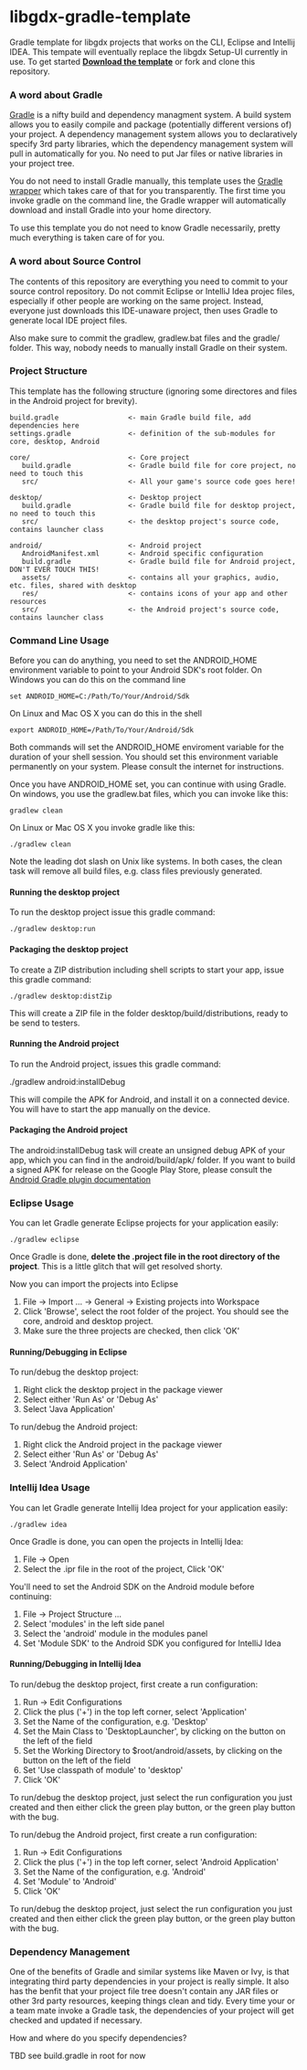 libgdx-gradle-template
======================

Gradle template for libgdx projects that works on the CLI, Eclipse and Intellij IDEA. This tempate will eventually
replace the libgdx Setup-UI currently in use. To get started **[Download the template](https://github.com/libgdx/libgdx-gradle-template/archive/master.zip)**
or fork and clone this repository.

### A word about Gradle
[Gradle](http://www.gradle.org/) is a nifty build and dependency managment system. A build system allows you to easily
compile and package (potentially different versions of) your project. A dependency management system allows
you to declaratively specify 3rd party libraries, which the dependency management system will
pull in automatically for you. No need to put Jar files or native libraries in your project tree.

You do not need to install Gradle manually, this template uses the [Gradle wrapper](http://www.gradle.org/docs/current/userguide/gradle_wrapper.html)
which takes care of that for you transparently. The first time you invoke gradle on the command line,
the Gradle wrapper will automatically download and install Gradle into your home directory.

To use this template you do not need to know Gradle necessarily, pretty much everything is taken 
care of for you.

### A word about Source Control
The contents of this repository are everything you need to commit to your source control repository.
Do not commit Eclipse or IntelliJ Idea projec files, especially if other people are working on the
same project. Instead, everyone just downloads this IDE-unaware project, then uses Gradle to generate
local IDE project files.

Also make sure to commit the gradlew, gradlew.bat files and the gradle/ folder. This way, nobody needs
to manually install Gradle on their system.

### Project Structure
This template has the following structure (ignoring some directores and files in the Android project for brevity).

    build.gradle                 <- main Gradle build file, add dependencies here
    settings.gradle              <- definition of the sub-modules for core, desktop, Android
    
    core/                        <- Core project
       build.gradle              <- Gradle build file for core project, no need to touch this
       src/                      <- All your game's source code goes here!
       
    desktop/                     <- Desktop project
       build.gradle              <- Gradle build file for desktop project, no need to touch this
       src/                      <- the desktop project's source code, contains launcher class
       
    android/                     <- Android project
       AndroidManifest.xml       <- Android specific configuration
       build.gradle              <- Gradle build file for Android project, DON'T EVER TOUCH THIS!
       assets/                   <- contains all your graphics, audio, etc. files, shared with desktop
       res/                      <- contains icons of your app and other resources
       src/                      <- the Android project's source code, contains launcher class

### Command Line Usage
Before you can do anything, you need to set the ANDROID_HOME environment variable to point
to your Android SDK's root folder. On Windows you can do this on the command line

    set ANDROID_HOME=C:/Path/To/Your/Android/Sdk
    
On Linux and Mac OS X you can do this in the shell

    export ANDROID_HOME=/Path/To/Your/Android/Sdk
    
Both commands will set the ANDROID_HOME enviroment variable for the duration of your shell session. You 
should set this environment variable permanently on your system. Please consult the internet for instructions.

Once you have ANDROID_HOME set, you can continue with using Gradle. On windows, you use 
the gradlew.bat files, which you can invoke like this:

    gradlew clean
    
On Linux or Mac OS X you invoke gradle like this:

    ./gradlew clean
    
Note the leading dot slash on Unix like systems. In both cases, the clean task will remove all 
build files, e.g. class files previously generated.

#### Running the desktop project
To run the desktop project issue this gradle command:

    ./gradlew desktop:run
    
#### Packaging the desktop project
To create a ZIP distribution including shell scripts to start your app, issue this gradle command:

    ./gradlew desktop:distZip
    
This will create a ZIP file in the folder desktop/build/distributions, ready to be send to testers.
    
#### Running the Android project
To run the Android project, issues this gradle command:

   ./gradlew android:installDebug
   
This will compile the APK for Android, and install it on a connected device. You will have to
start the app manually on the device.

#### Packaging the Android project
The android:installDebug task will create an unsigned debug APK of your app, which you can find
in the android/build/apk/ folder. If you want to build a signed APK for release on the Google 
Play Store, please consult the [Android Gradle plugin documentation](http://tools.android.com/tech-docs/new-build-system/user-guide)

### Eclipse Usage
You can let Gradle generate Eclipse projects for your application easily:

    ./gradlew eclipse
    
Once Gradle is done, **delete the .project file in the root directory of the project**. This is a 
little glitch that will get resolved shorty.

Now you can import the projects into Eclipse

  1. File -> Import ... -> General -> Existing projects into Workspace
  2. Click 'Browse', select the root folder of the project. You should see the core, android and desktop project.
  3. Make sure the three projects are checked, then click 'OK'

#### Running/Debugging in Eclipse
To run/debug the desktop project: 
  1. Right click the desktop project in the package viewer
  2. Select either 'Run As' or 'Debug As'
  3. Select 'Java Application'
  
To run/debug the Android project:
  1. Right click the Android project in the package viewer
  2. Select either 'Run As' or 'Debug As'
  3. Select 'Android Application'
  
### Intellij Idea Usage
You can let Gradle generate Intellij Idea project for your application easily:

    ./gradlew idea
    
Once Gradle is done, you can open the projects in Intellij Idea:

  1. File -> Open
  2. Select the .ipr file in the root of the project, Click 'OK'
  
You'll need to set the Android SDK on the Android module before continuing:

  1. File -> Project Structure ...
  2. Select 'modules' in the left side panel
  3. Select the 'android' module in the modules panel
  4. Set 'Module SDK' to the Android SDK you configured for IntelliJ Idea
  
#### Running/Debugging in Intellij Idea
To run/debug the desktop project, first create a run configuration:

  1. Run -> Edit Configurations
  2. Click the plus ('+') in the top left corner, select 'Application'
  3. Set the Name of the configuration, e.g. 'Desktop'
  4. Set the Main Class to 'DesktopLauncher', by clicking on the button on the left of the field
  5. Set the Working Directory to $root/android/assets, by clicking on the button on the left of the field
  6. Set 'Use classpath of module' to 'desktop'
  7. Click 'OK'
  
To run/debug the desktop project, just select the run configuration you just created
and then either click the green play button, or the green play button with the bug.

To run/debug the Android project, first create a run configuration:

  1. Run -> Edit Configurations
  2. Click the plus ('+') in the top left corner, select 'Android Application'
  3. Set the Name of the configuration, e.g. 'Android'
  4. Set 'Module' to 'Android'
  7. Click 'OK'
  
To run/debug the desktop project, just select the run configuration you just created
and then either click the green play button, or the green play button with the bug.

### Dependency Management
One of the benefits of Gradle and similar systems like Maven or Ivy, is that integrating
third party dependencies in your project is really simple. It also has the benfit that
your project file tree doesn't contain any JAR files or other 3rd party resources, keeping
things clean and tidy. Every time your or a team mate invoke a Gradle task, the 
dependencies of your project will get checked and updated if necessary.

How and where do you specify dependencies?

TBD see build.gradle in root for now
